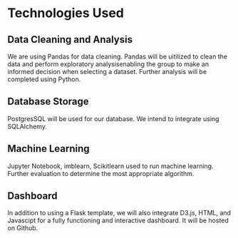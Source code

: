 # Technologies Used
## Data Cleaning and Analysis
We are using Pandas for data cleaning. Pandas will be uitilized to clean the data and perform exploratory analysisenabling the group to make an informed decision when selecting a dataset. Further analysis will be completed using Python.

## Database Storage
PostgresSQL will be used for our database. We intend to integrate using SQLAlchemy.

## Machine Learning
Jupyter Notebook, imblearn, Scikitlearn used to run machine learning. Further evaluation to determine the most appropriate algorithm.

## Dashboard
In addition to using a Flask template, we will also integrate D3.js, HTML, and Javascipt for a fully functioning and interactive dashboard. It will be hosted on Github.

